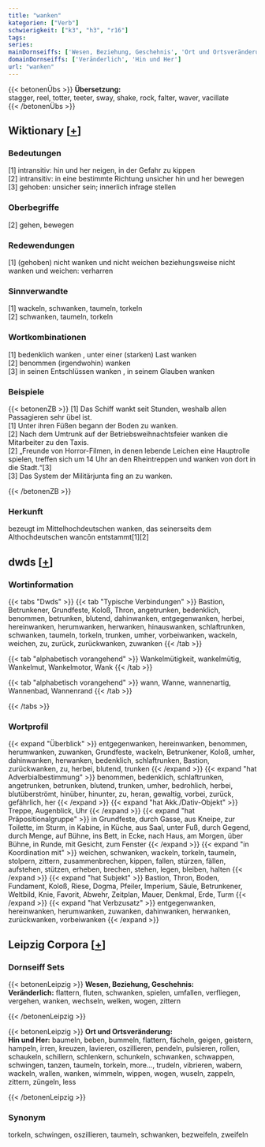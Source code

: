 ```yaml
---
title: "wanken"
kategorien: ["Verb"]
schwierigkeit: ["k3", "h3", "r16"]
tags:
series:
mainDornseiffs: ['Wesen, Beziehung, Geschehnis', 'Ort und Ortsveränderung']
domainDornseiffs: ['Veränderlich', 'Hin und Her']
url: "wanken"
---
```


{{< betonenÜbs >}}
**Übersetzung:**  
stagger, reel, totter, teeter, sway, shake, rock, falter, waver, vacillate  
{{< /betonenÜbs >}}

## Wiktionary [[+](https://de.wiktionary.org/wiki/wanken)]

### Bedeutungen
[1] intransitiv: hin und her neigen, in der Gefahr zu kippen  
[2] intransitiv: in eine bestimmte Richtung unsicher hin und her bewegen  
[3] gehoben: unsicher sein; innerlich infrage stellen  

### Oberbegriffe
[2] gehen, bewegen  

### Redewendungen
[1] (gehoben) nicht wanken und nicht weichen beziehungsweise nicht wanken und weichen: verharren  

### Sinnverwandte
[1] wackeln, schwanken, taumeln, torkeln  
[2] schwanken, taumeln, torkeln  

### Wortkombinationen
[1] bedenklich wanken , unter einer (starken) Last wanken  
[2] benommen (irgendwohin) wanken  
[3] in seinen Entschlüssen wanken , in seinem Glauben wanken  

### Beispiele
{{< betonenZB >}}
[1] Das Schiff wankt seit Stunden, weshalb allen Passagieren sehr übel ist.  
[1] Unter ihren Füßen begann der Boden zu wanken.  
[2] Nach dem Umtrunk auf der Betriebsweihnachtsfeier wanken die Mitarbeiter zu den Taxis.  
[2] „Freunde von Horror-Filmen, in denen lebende Leichen eine Hauptrolle spielen, treffen sich um 14 Uhr an den Rheintreppen und wanken von dort in die Stadt.“[3]  
[3] Das System der Militärjunta fing an zu wanken.  

{{< /betonenZB >}}
### Herkunft
bezeugt im Mittelhochdeutschen wanken, das seinerseits dem Althochdeutschen wancōn entstammt[1][2]  



## dwds [[+](https://www.dwds.de/wb/wanken)]

### Wortinformation
{{< tabs "Dwds" >}}
{{< tab "Typische Verbindungen" >}}
Bastion, Betrunkener, Grundfeste, Koloß, Thron, angetrunken, bedenklich, benommen, betrunken, blutend, dahinwanken, entgegenwanken, herbei, hereinwanken, herumwanken, herwanken, hinauswanken, schlaftrunken, schwanken, taumeln, torkeln, trunken, umher, vorbeiwanken, wackeln, weichen, zu, zurück, zurückwanken, zuwanken
{{< /tab >}}

{{< tab "alphabetisch vorangehend" >}}
Wankelmütigkeit, wankelmütig, Wankelmut, Wankelmotor, Wank
{{< /tab >}}

{{< tab "alphabetisch vorangehend" >}}
wann, Wanne, wannenartig, Wannenbad, Wannenrand
{{< /tab >}}

{{< /tabs >}}

### Wortprofil
{{< expand "Überblick" >}} entgegenwanken, hereinwanken, benommen, herumwanken, zuwanken, Grundfeste, wackeln, Betrunkener, Koloß, umher, dahinwanken, herwanken, bedenklich, schlaftrunken, Bastion, zurückwanken, zu, herbei, blutend, trunken {{< /expand >}}
{{< expand "hat Adverbialbestimmung" >}} benommen, bedenklich, schlaftrunken, angetrunken, betrunken, blutend, trunken, umher, bedrohlich, herbei, blutüberströmt, hinüber, hinunter, zu, heran, gewaltig, vorbei, zurück, gefährlich, her {{< /expand >}}
{{< expand "hat Akk./Dativ-Objekt" >}} Treppe, Augenblick, Uhr {{< /expand >}}
{{< expand "hat Präpositionalgruppe" >}} in Grundfeste, durch Gasse, aus Kneipe, zur Toilette, im Sturm, in Kabine, in Küche, aus Saal, unter Fuß, durch Gegend, durch Menge, auf Bühne, ins Bett, in Ecke, nach Haus, am Morgen, über Bühne, in Runde, mit Gesicht, zum Fenster {{< /expand >}}
{{< expand "in Koordination mit" >}} weichen, schwanken, wackeln, torkeln, taumeln, stolpern, zittern, zusammenbrechen, kippen, fallen, stürzen, fällen, aufstehen, stützen, erheben, brechen, stehen, legen, bleiben, halten {{< /expand >}}
{{< expand "hat Subjekt" >}} Bastion, Thron, Boden, Fundament, Koloß, Riese, Dogma, Pfeiler, Imperium, Säule, Betrunkener, Weltbild, Knie, Favorit, Abwehr, Zeitplan, Mauer, Denkmal, Erde, Turm {{< /expand >}}
{{< expand "hat Verbzusatz" >}} entgegenwanken, hereinwanken, herumwanken, zuwanken, dahinwanken, herwanken, zurückwanken, vorbeiwanken {{< /expand >}}

## Leipzig Corpora [[+](https://corpora.uni-leipzig.de/en/res?word=wanken&corpusId=deu_newscrawl-public_2018)]

### Dornseiff Sets
{{< betonenLeipzig >}}
**Wesen, Beziehung, Geschehnis:**  
**Veränderlich:** flattern, fluten, schwanken, spielen, umfallen, verfliegen, vergehen, wanken, wechseln, welken, wogen, zittern  

{{< /betonenLeipzig >}}


{{< betonenLeipzig >}}
**Ort und Ortsveränderung:**  
**Hin und Her:** baumeln, beben, bummeln, flattern, fächeln, geigen, geistern, hampeln, irren, kreuzen, lavieren, oszillieren, pendeln, pulsieren, rollen, schaukeln, schillern, schlenkern, schunkeln, schwanken, schwappen, schwingen, tanzen, taumeln, torkeln, more..., trudeln, vibrieren, wabern, wackeln, wallen, wanken, wimmeln, wippen, wogen, wuseln, zappeln, zittern, züngeln, less  

{{< /betonenLeipzig >}}

### Synonym
torkeln, schwingen, oszillieren, taumeln, schwanken, bezweifeln, zweifeln


